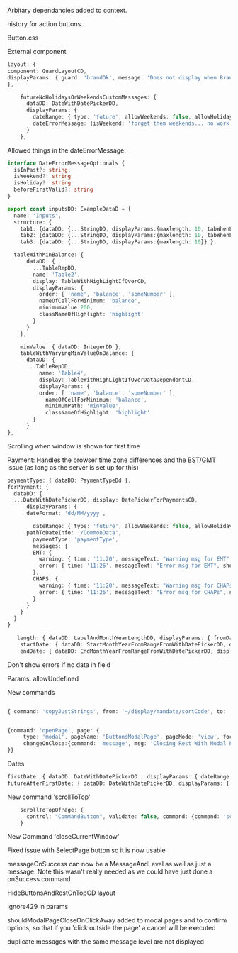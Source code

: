Arbitary dependancies added to context.

history for action buttons.

Button.css

External component
```typescript
layout: {
component: GuardLayoutCD,
displayParams: { guard: 'brandOk', message: 'Does not display when Brand is {/CommonIds/brandRef}', className: 'someClassName', displayGuardMessages: false }
},
```

```typescript
    futureNoHolidaysOrWeekendsCustomMessages: {
      dataDD: DateWithDatePickerDD,
      displayParams: {
        dateRange: { type: 'future', allowWeekends: false, allowHolidays: false },
        dateErrorMessage: {isWeekend: 'forget them weekends... no work allowed!'}
      }
    },
```

Allowed things in the dateErrorMessage:
```typescript
interface DateErrorMessageOptionals {
  isInPast?: string;
  isWeekend?: string
  isHoliday?: string
  beforeFirstValid?: string
}
```



```typescript
export const inputsDD: ExampleDataD = {
  name: 'Inputs',
  structure: {
    tab1: {dataDD: {...StringDD, displayParams:{maxlength: 10, tabWhenLengthExceeds: 2}} },
    tab2: {dataDD: {...StringDD, displayParams:{maxlength: 10, tabWhenLengthExceeds: 2}} },
    tab3: {dataDD: {...StringDD, displayParams:{maxlength: 10}} },
```

```typescript
  tableWithMinBalance: {
      dataDD: {
        ...TableRepDD,
        name: 'Table2',
        display: TableWithHighLightIfOverCD,
        displayParams: {
          order: [ 'name', 'balance', 'someNumber' ],
          nameOfCellForMinimum: 'balance',
          minimumValue:200,
          classNameOfHighlight: 'highlight'
        }
      }
    },

    minValue: { dataDD: IntegerDD },
    tableWithVaryingMinValueOnBalance: {
      dataDD: {
      ...TableRepDD,
          name: 'Table4',
          display: TableWithHighLightIfOverDataDependantCD,
          displayParams: {
          order: [ 'name', 'balance', 'someNumber' ],
            nameOfCellForMinimum: 'balance',
            minimumPath: 'minValue',
            classNameOfHighlight: 'highlight'
        }
      }
},

```

Scrolling when window is shown for first time

Payment:
Handles the browser time zone differences and the BST/GMT issue (as long as the server is set up for this)
```typescript
paymentType: { dataDD: PaymentTypeDd },
forPayment: {
  dataDD: {
  ...DateWithDatePickerDD, display: DatePickerForPaymentsCD,
      displayParams: {
      dateFormat: 'dd/MM/yyyy',

        dateRange: { type: 'future', allowWeekends: false, allowHolidays: false },
      pathToDateInfo: '/CommonData',
        paymentType: 'paymentType',
        messages: {
        EMT: {
          warning: { time: '11:20', messageText: "Warning msg for EMT", showCancelButton: false },
          error: { time: '11:26', messageText: "Error msg for EMT", showCancelButton: false }
        },
        CHAPS: {
          warning: { time: '11:20', messageText: "Warning msg for CHAPs", showCancelButton: false },
          error: { time: '11:26', messageText: "Error msg for CHAPs", showCancelButton: false }
        }
      }
    }
  }
}
```

```typescript
   length: { dataDD: LabelAndMonthYearLengthDD, displayParams: { fromDate: 'startDate', toDate: 'endDate', onChange: { command: 'message', msg: 'length' } } },
    startDate: { dataDD: StartMonthYearFromRangeFromWithDatePickerDD, displayParams: { endDatePath: 'endDate', lengthPath: 'length', onChange: { command: 'message', msg: 'startDate' } } },
    endDate: { dataDD: EndMonthYearFromRangeFromWithDatePickerDD, displayParams: { startDatePath: 'startDate', lengthPath: 'length', onChange: { command: 'message', msg: 'endDate' } } },

```

Don't show errors if no data in field

Params:
allowUndefined


New commands
```typescript

{ command: 'copyJustStrings', from: '~/display/mandate/sortCode', to: '~/selectMandateSearch/sortCode', joiner: '-' }


{command: 'openPage', page: {
     type: 'modal', pageName: 'ButtonsModalPage', pageMode: 'view', focusOn: '~/display',
     changeOnClose:{command: 'message', msg: 'Closing Rest With Modal Page'}
}}
```

Dates
```typescript
firstDate: { dataDD: DateWithDatePickerDD , displayParams: { dateRange: { type: 'future' }}},
futureAfterFirstDate: { dataDD: DateWithDatePickerDD, displayParams: { dateRange: {type:'future', firstSelectableDatePath: '~/dates/firstDate' , allowWeekends: false}} },
```

New command 'scrollToTop'
```typescript
    scrollToTopOfPage: {
      control: "CommandButton", validate: false, command: {command: 'scrollToTop'}
    }
```


New Command 'closeCurrentWindow'

Fixed issue with SelectPage button so it is now usable

messageOnSuccess can now be a MessageAndLevel as well as just a message. Note this wasn't really needed as we could have just done a onSuccess command


HideButtonsAndRestOnTopCD layout

ignore429 in params 


shouldModalPageCloseOnClickAway added to modal pages and to confirm options, so that if you 'click outside the page' a cancel will be executed

duplicate messages with the same message level are not displayed
